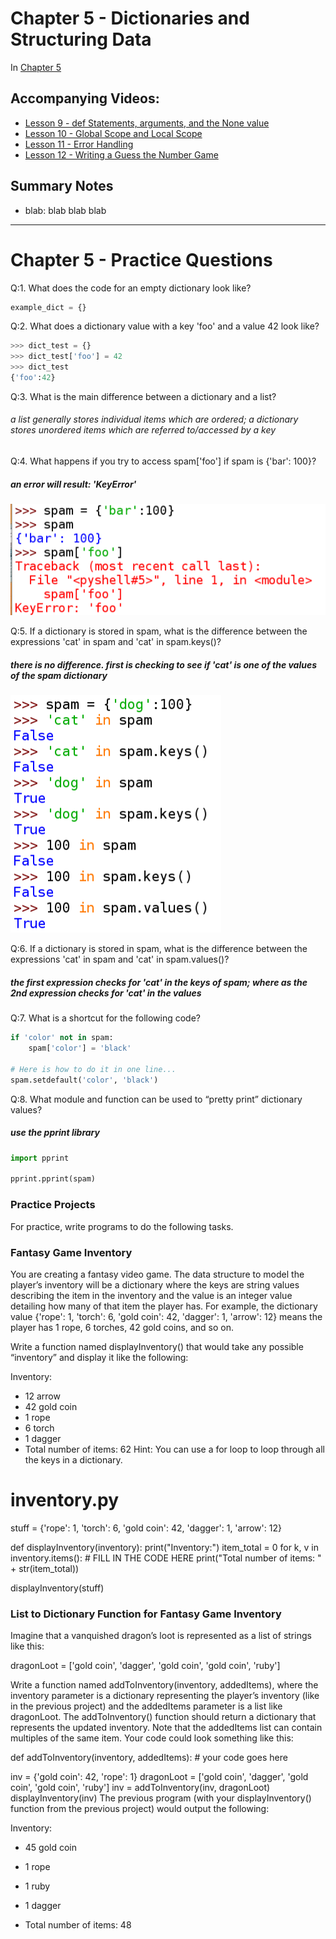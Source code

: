 # Chapter 5 - Dictionaries and Structuring Data
In [Chapter 5](https://automatetheboringstuff.com/chapter5/) 

## Accompanying Videos:
- [Lesson 9 - def Statements, arguments, and the None value](https://www.youtube.com/watch?v=WB4hJJkfhLU)
- [Lesson 10 - Global Scope and Local Scope](https://www.youtube.com/watch?v=M-CoVBK_bLE)
- [Lesson 11 - Error Handling](https://www.youtube.com/watch?v=qS0UkqaYmfU)
- [Lesson 12 - Writing a Guess the Number Game](https://www.youtube.com/watch?v=48WXHT0dfEY)

## Summary Notes

- blab: blab blab blab

------
# Chapter 5 - Practice Questions
Q:1. What does the code for an empty dictionary look like?

```python
example_dict = {}
```

Q:2. What does a dictionary value with a key 'foo' and a value 42 look like?

```python
>>> dict_test = {}
>>> dict_test['foo'] = 42
>>> dict_test
{'foo':42}
```

Q:3. What is the main difference between a dictionary and a list?

###### a list generally stores individual items which are ordered; a dictionary stores unordered items which are referred to/accessed by a key

Q:4. What happens if you try to access spam['foo'] if spam is {'bar': 100}?

##### an error will result: 'KeyError'
![Dictionary KeyError](../images/dictionary_KeyError.png)

Q:5. If a dictionary is stored in spam, what is the difference between the expressions 'cat' in spam and 'cat' in spam.keys()?

##### there is no difference.  first is checking to see if 'cat' is one of the values of the spam dictionary

![Dictionary Check Key and Values](../images/dictionary_check_keys_values.png)

Q:6. If a dictionary is stored in spam, what is the difference between the expressions 'cat' in spam and 'cat' in spam.values()?

##### the first expression checks for 'cat' in the keys of spam; where as the 2nd expression checks for 'cat' in the values

Q:7. What is a shortcut for the following code?
```python
if 'color' not in spam:
    spam['color'] = 'black'

# Here is how to do it in one line...
spam.setdefault('color', 'black')
```

Q:8. What module and function can be used to “pretty print” dictionary values?

##### use the pprint library

```python
import pprint

pprint.pprint(spam)
```
### Practice Projects
For practice, write programs to do the following tasks.

### Fantasy Game Inventory
You are creating a fantasy video game. The data structure to model the player’s inventory will be a dictionary where the keys are string values describing the item in the inventory and the value is an integer value detailing how many of that item the player has. For example, the dictionary value {'rope': 1, 'torch': 6, 'gold coin': 42, 'dagger': 1, 'arrow': 12} means the player has 1 rope, 6 torches, 42 gold coins, and so on.

Write a function named displayInventory() that would take any possible “inventory” and display it like the following:


Inventory:
- 12 arrow
- 42 gold coin
- 1 rope
- 6 torch
- 1 dagger
- Total number of items: 62
Hint: You can use a for loop to loop through all the keys in a dictionary.


# inventory.py
stuff = {'rope': 1, 'torch': 6, 'gold coin': 42, 'dagger': 1, 'arrow': 12}

def displayInventory(inventory):
    print("Inventory:")
    item_total = 0
    for k, v in inventory.items():
        # FILL IN THE CODE HERE
    print("Total number of items: " + str(item_total))

displayInventory(stuff)

### List to Dictionary Function for Fantasy Game Inventory
Imagine that a vanquished dragon’s loot is represented as a list of strings like this:


dragonLoot = ['gold coin', 'dagger', 'gold coin', 'gold coin', 'ruby']

Write a function named addToInventory(inventory, addedItems), where the inventory parameter is a dictionary representing the player’s inventory (like in the previous project) and the addedItems parameter is a list like dragonLoot. The addToInventory() function should return a dictionary that represents the updated inventory. Note that the addedItems list can contain multiples of the same item. Your code could look something like this:


def addToInventory(inventory, addedItems):
    # your code goes here

inv = {'gold coin': 42, 'rope': 1}
dragonLoot = ['gold coin', 'dagger', 'gold coin', 'gold coin', 'ruby']
inv = addToInventory(inv, dragonLoot)
displayInventory(inv)
The previous program (with your displayInventory() function from the previous project) would output the following:


Inventory:
- 45 gold coin
- 1 rope
- 1 ruby
- 1 dagger

- Total number of items: 48
